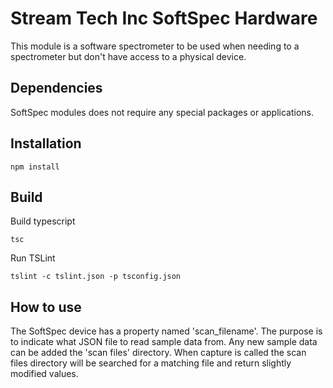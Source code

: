 # Stream Tech Inc SoftSpec Hardware

This module is a software spectrometer to be used when needing to a spectrometer but don't have access to a physical device.

## Dependencies

SoftSpec modules does not require any special packages or applications.

## Installation

``` command
npm install
```

## Build

Build typescript

``` command
tsc
```

Run TSLint

``` command
tslint -c tslint.json -p tsconfig.json
```

## How to use

The SoftSpec device has a property named 'scan_filename'. The purpose is to indicate what JSON file to read sample data from. Any new sample data can be added the 'scan files' directory.
When capture is called the scan files directory will be searched for a matching file and return slightly modified values.